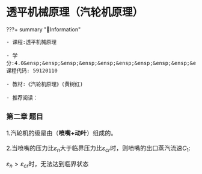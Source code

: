 # 透平机械原理（汽轮机原理）
<script src="https://polyfill.io/v3/polyfill.min.js?features=es6"></script>
<script src="https://cdn.jsdelivr.net/npm/mathjax@3/es5/tex-chtml.js"></script>
???+ summary "🌇Information"
    <font size =3.5>
    
    - 课程:透平机械原理 
    
    - 学分:4.0&ensp;&ensp;&ensp;&ensp;&ensp;&ensp;&ensp;&ensp;&ensp;&ensp;&ensp;&ensp;&ensp;&ensp;&ensp;&ensp;&ensp;&ensp;&ensp;&ensp;&ensp;&ensp;&ensp;&ensp;&ensp;&ensp;课程代码: 59120110
    
    - 教材:《汽轮机原理》(黄树红) 

	- 推荐阅读：

### 第二章 题目

1.汽轮机的级是由（<B>喷嘴+动叶</B>）组成的。

2.当喷嘴的压力比$ε_n$大于临界压力比$ε_{cr}$时，则喷嘴的出口蒸汽流速$C_1$:

$ε_n > ε_{cr}$时，无法达到临界状态

